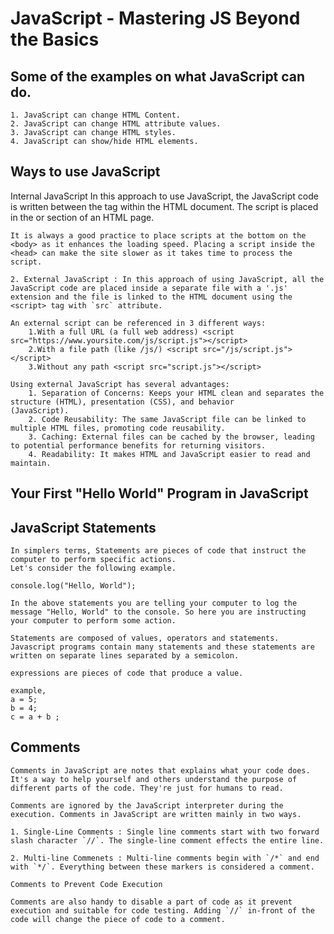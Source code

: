 # JavaScript - Mastering JS Beyond the Basics

## Some of the examples on what JavaScript can do.
    1. JavaScript can change HTML Content.
    2. JavaScript can change HTML attribute values.
    3. JavaScript can change HTML styles.
    4. JavaScript can show/hide HTML elements.

## Ways to use JavaScript
    
Internal JavaScript 
In this approach to use JavaScript, the JavaScript code is  written between the <script></script> tag within the HTML document. The script is placed in the <body> or <head> section of an HTML page.

    It is always a good practice to place scripts at the bottom on the <body> as it enhances the loading speed. Placing a script inside the <head> can make the site slower as it takes time to process the script.
    
    2. External JavaScript : In this approach of using JavaScript, all the JavaScript code are placed inside a separate file with a '.js' extension and the file is linked to the HTML document using the <script> tag with `src` attribute.

    An external script can be referenced in 3 different ways:
        1.With a full URL (a full web address) <script src="https://www.yoursite.com/js/script.js"></script>
        2.With a file path (like /js/) <script src="/js/script.js"></script>
        3.Without any path <script src="script.js"></script>
    
    Using external JavaScript has several advantages:
        1. Separation of Concerns: Keeps your HTML clean and separates the structure (HTML), presentation (CSS), and behavior          (JavaScript).
        2. Code Reusability: The same JavaScript file can be linked to multiple HTML files, promoting code reusability.
        3. Caching: External files can be cached by the browser, leading to potential performance benefits for returning visitors.
        4. Readability: It makes HTML and JavaScript easier to read and maintain.

## Your First "Hello World" Program in JavaScript

## JavaScript Statements 
    In simplers terms, Statements are pieces of code that instruct the computer to perform specific actions.
    Let's consider the following example.

    console.log("Hello, World");

    In the above statements you are telling your computer to log the message "Hello, World" to the console. So here you are instructing your computer to perform some action. 

    Statements are composed of values, operators and statements. Javascript programs contain many statements and these statements are written on separate lines separated by a semicolon.

    expressions are pieces of code that produce a value.

    example, 
    a = 5;
    b = 4;
    c = a + b ;  

## Comments 

    Comments in JavaScript are notes that explains what your code does. It's a way to help yourself and others understand the purpose of different parts of the code. They're just for humans to read. 
    
    Comments are ignored by the JavaScript interpreter during the execution. Comments in JavaScript are written mainly in two ways.

    1. Single-Line Comments : Single line comments start with two forward slash character `//`. The single-line comment effects the entire line.

    2. Multi-line Commenets : Multi-line comments begin with `/*` and end with `*/`. Everything between these markers is considered a comment.

    Comments to Prevent Code Execution

    Comments are also handy to disable a part of code as it prevent execution and suitable for code testing. Adding `//` in-front of the code will change the piece of code to a comment.

    



